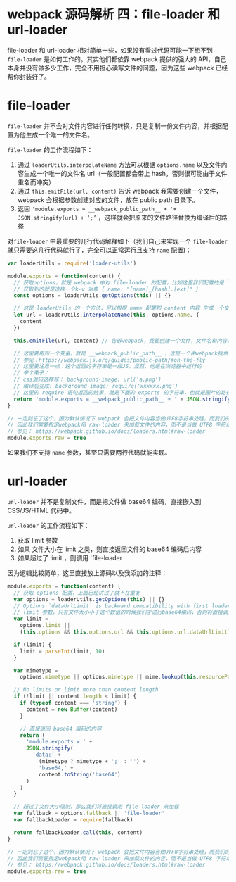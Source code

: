 # webpack 源码解析 四：file-loader 和 url-loader

file-loader 和 url-loader 相对简单一些，如果没有看过代码可能一下想不到 `file-loader` 是如何工作的。其实他们都依靠 webpack 提供的强大的 API，自己本身并没有做多少工作，完全不用担心读写文件的问题，因为这些 webpack 已经帮你封装好了。

# file-loader

`file-loader` 并不会对文件内容进行任何转换，只是复制一份文件内容，并根据配置为他生成一个唯一的文件名。

`file-loader` 的工作流程如下：

1. 通过 `loaderUtils.interpolateName` 方法可以根据 `options.name` 以及文件内容生成一个唯一的文件名 url（一般配置都会带上 hash，否则很可能由于文件重名而冲突）
2. 通过 `this.emitFile(url, content)` 告诉 webpack 我需要创建一个文件，webpack 会根据参数创建对应的文件，放在 public path 目录下。
3. 返回 `'module.exports = __webpack_public_path__ + '+ JSON.stringify(url) + ‘;’` ，这样就会把原来的文件路径替换为编译后的路径

对`file-loader` 中最重要的几行代码解释如下（我们自己来实现一个 `file-loader` 就只需要这几行代码就行了，完全可以正常运行且支持 `name` 配置)：

```js
var loaderUtils = require('loader-utils')

module.exports = function(content) {
  // 获取options，就是 webpack 中对 file-loader 的配置，比如这里我们配置的是 `name=[name]_[hash].[ext]`
  // 获取到的就是这样一个k-v 对象 { name: "[name]_[hash].[ext]" }
  const options = loaderUtils.getOptions(this) || {}

  // 这是 loaderUtils 的一个方法，可以根据 name 配置和 content 内容 生成一个文件名。为什么需要 文件内容呢？这是为了保证当文件内容没有发生变化的时候，名字中的 [hash] 字段也不会变。可以理解为用文件的内容作了一个hash
  let url = loaderUtils.interpolateName(this, options.name, {
    content
  })

  this.emitFile(url, content) // 告诉webpack，我要创建一个文件，文件名和内容，这样webpack就会帮你在 dist 目录下创建一个对应的文件

  // 这里要用到一个变量，就是 __webpack_public_path__ ，这是一个由webpack提供的全局变量，是public的根路径
  // 参见：https://webpack.js.org/guides/public-path/#on-the-fly
  // 这里要注意一点：这个返回的字符串是一段JS，显然，他是在浏览器中运行的
  // 举个栗子：
  // css源码这样写： background-image: url('a.png')
  // 编译后变成: background-image: require('xxxxxx.png')
  // 这里的 require 语句返回的结果，就是下面的 exports 的字符串，也就是图片的路径
  return 'module.exports = __webpack_public_path__ + ' + JSON.stringify(url)
}

// 一定别忘了这个，因为默认情况下 webpack 会把文件内容当做UTF8字符串处理，而我们的文件是二进制的，当做UTF8会导致图片格式错误。
// 因此我们需要指定webpack用 raw-loader 来加载文件的内容，而不是当做 UTF8 字符串传给我们
// 参见： https://webpack.github.io/docs/loaders.html#raw-loader
module.exports.raw = true
```

如果我们不支持 `name` 参数，甚至只需要两行代码就能实现。

# url-loader

`url-loader` 并不是复制文件，而是把文件做 base64 编码，直接嵌入到 CSS/JS/HTML 代码中。

`url-loader` 的工作流程如下：

1. 获取 limit 参数
2. 如果 文件大小在 limit 之类，则直接返回文件的 base64 编码后内容
3. 如果超过了 limit ，则调用 `file-loader

因为逻辑比较简单，这里直接放上源码以及我添加的注释：

```js
module.exports = function(content) {
  // 获取 options 配置，上面已经讲过了就不在重复
  var options = loaderUtils.getOptions(this) || {}
  // Options `dataUrlLimit` is backward compatibility with first loader versions
  // limit 参数，只有文件大小小于这个数值的时候我们才进行base64编码，否则将直接调用 file-loader
  var limit =
    options.limit ||
    (this.options && this.options.url && this.options.url.dataUrlLimit)

  if (limit) {
    limit = parseInt(limit, 10)
  }

  var mimetype =
    options.mimetype || options.minetype || mime.lookup(this.resourcePath)

  // No limits or limit more than content length
  if (!limit || content.length < limit) {
    if (typeof content === 'string') {
      content = new Buffer(content)
    }

    // 直接返回 base64 编码的内容
    return (
      'module.exports = ' +
      JSON.stringify(
        'data:' +
          (mimetype ? mimetype + ';' : '') +
          'base64,' +
          content.toString('base64')
      )
    )
  }

  // 超过了文件大小限制，那么我们将直接调用 file-loader 来加载
  var fallback = options.fallback || 'file-loader'
  var fallbackLoader = require(fallback)

  return fallbackLoader.call(this, content)
}

// 一定别忘了这个，因为默认情况下 webpack 会把文件内容当做UTF8字符串处理，而我们的文件是二进制的，当做UTF8会导致图片格式错误。
// 因此我们需要指定webpack用 raw-loader 来加载文件的内容，而不是当做 UTF8 字符串传给我们
// 参见： https://webpack.github.io/docs/loaders.html#raw-loader
module.exports.raw = true
```
